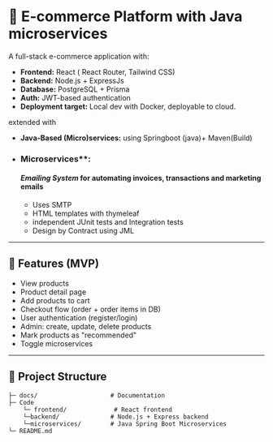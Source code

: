 # 🛒 E-commerce Platform with Java microservices

A full-stack e-commerce application with:

- **Frontend:** React ( React Router, Tailwind CSS)
- **Backend:** Node.js + ExpressJs
- **Database:** PostgreSQL + Prisma
- **Auth:** JWT-based authentication
- **Deployment target:** Local dev with Docker, deployable to cloud.

extended with

- **Java-Based (Micro)services:**
  using Springboot (java)+ Maven(Build)
- ### Microservices\*\*:
  #### _Emailing System_ for automating invoices, transactions and marketing emails
  - Uses SMTP
  - HTML templates with thymeleaf
  - independent JUnit tests and Integration tests
  - Design by Contract using JML

---

## 🚀 Features (MVP)

- View products
- Product detail page
- Add products to cart
- Checkout flow (order + order items in DB)
- User authentication (register/login)
- Admin: create, update, delete products
- Mark products as "recommended"
- Toggle microservices

---

## 📂 Project Structure

```text
├─ docs/                    # Documentation
├─ Code
    └─ frontend/             # React frontend
    └─backend/              # Node.js + Express backend
    └─microservices/        # Java Spring Boot Microservices
└─ README.md
```
